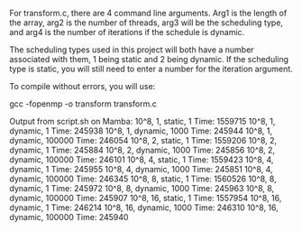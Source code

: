 For transform.c, there are 4 command line arguments. Arg1 is the length of the array, arg2 is the number of threads, arg3 will be the scheduling type,
and arg4 is the number of iterations if the schedule is dynamic.

The scheduling types used in this project will both have a number associated with them, 1 being static and 2 being dynamic. If the scheduling type is static,
you will still need to enter a number for the iteration argument.

To compile without errors, you will use:

gcc -fopenmp -o transform transform.c

Output from script.sh on Mamba:
10^8, 1, static, 1
Time: 1559715
10^8, 1, dynamic, 1
Time: 245938
10^8, 1, dynamic, 1000
Time: 245944
10^8, 1, dynamic, 100000
Time: 246054
10^8, 2, static, 1
Time: 1559206
10^8, 2, dynamic, 1
Time: 245884
10^8, 2, dynamic, 1000
Time: 245856
10^8, 2, dynamic, 100000
Time: 246101
10^8, 4, static, 1
Time: 1559423
10^8, 4, dynamic, 1
Time: 245955
10^8, 4, dynamic, 1000
Time: 245851
10^8, 4, dynamic, 100000
Time: 246345
10^8, 8, static, 1
Time: 1560526
10^8, 8, dynamic, 1
Time: 245972
10^8, 8, dynamic, 1000
Time: 245963
10^8, 8, dynamic, 100000
Time: 245907
10^8, 16, static, 1
Time: 1557954
10^8, 16, dynamic, 1
Time: 246214
10^8, 16, dynamic, 1000
Time: 246310
10^8, 16, dynamic, 100000
Time: 245940